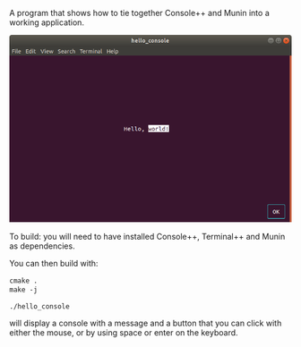 A program that shows how to tie together Console++ and Munin into a working application.

![Screenshot of hello_console](img/hello_console.png)

To build: you will need to have installed Console++, Terminal++ and Munin as dependencies.

You can then build with:

```
cmake .
make -j
```

    ./hello_console

will display a console with a message and a button that you can click with either the mouse, or by using space or enter on the keyboard.